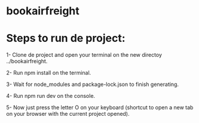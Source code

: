 # bookairfreight

# Steps to run de project: 

1- Clone de project and open your terminal on the new directoy ../bookairfreight.

2- Run npm install on the terminal.

3- Wait for node_modules and package-lock.json to finish generating.

4- Run npm run dev on the console.

5- Now just press the letter O on your keyboard (shortcut to open a new tab on your browser with the current project opened).
